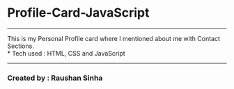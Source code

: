 <h1>Profile-Card-JavaScript</h1>
<hr>
This is my Personal Profile card where I mentioned about me with Contact Sections. 
<br>
<span>* Tech used : HTML, CSS and JavaScript </span>
<hr>
<h3>Created by : Raushan Sinha</h3>